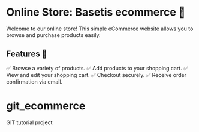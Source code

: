 # Online Store: Basetis ecommerce 🛒

Welcome to our online store! This simple eCommerce website allows you to browse and purchase products easily.
## Features 🚀
✅ Browse a variety of products.
✅ Add products to your shopping cart.
✅ View and edit your shopping cart.
✅ Checkout securely.
✅ Receive order confirmation via email.

# git_ecommerce
GIT tutorial project
